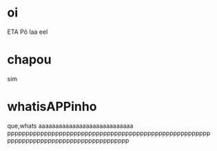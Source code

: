 # oi
ETA Pô laa eel
# chapou
sim
# whatisAPPinho
que,whats aaaaaaaaaaaaaaaaaaaaaaaaaaaa ppppppppppppppppppppppppppppppppppppppppppppppppppppppp ppppppppppppppppppppppppppppppppp